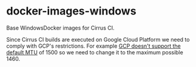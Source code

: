# docker-images-windows

Base WindowsDocker images for Cirrus CI.

Since Cirrus CI builds are executed on Google Cloud Platform we need to comply with GCP's restrictions. For example
[GCP doesn't support the default MTU][1] of 1500 so we need to change it to the maximum possible 1460.

[1]: https://cloud.google.com/compute/docs/containers/#additional_setup_steps
